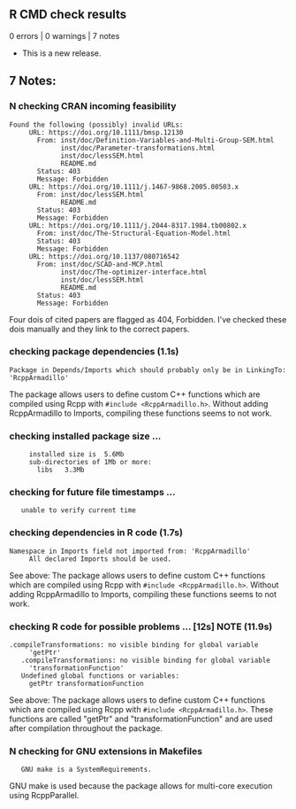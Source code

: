 ## R CMD check results

0 errors | 0 warnings | 7 notes

* This is a new release.

## 7 Notes:

### N  checking CRAN incoming feasibility

```
Found the following (possibly) invalid URLs:
     URL: https://doi.org/10.1111/bmsp.12130
       From: inst/doc/Definition-Variables-and-Multi-Group-SEM.html
             inst/doc/Parameter-transformations.html
             inst/doc/lessSEM.html
             README.md
       Status: 403
       Message: Forbidden
     URL: https://doi.org/10.1111/j.1467-9868.2005.00503.x
       From: inst/doc/lessSEM.html
             README.md
       Status: 403
       Message: Forbidden
     URL: https://doi.org/10.1111/j.2044-8317.1984.tb00802.x
       From: inst/doc/The-Structural-Equation-Model.html
       Status: 403
       Message: Forbidden
     URL: https://doi.org/10.1137/080716542
       From: inst/doc/SCAD-and-MCP.html
             inst/doc/The-optimizer-interface.html
             inst/doc/lessSEM.html
             README.md
       Status: 403
       Message: Forbidden
```

Four dois of cited papers are flagged as 404, Forbidden. I've checked these dois manually and 
they link to the correct papers.

### checking package dependencies (1.1s)

```
Package in Depends/Imports which should probably only be in LinkingTo: 'RcppArmadillo'
```

The package allows users to define custom C++ functions which are compiled
using Rcpp with `#include <RcppArmadillo.h>`. Without adding RcppArmadillo to
Imports, compiling these functions seems to not work.

### checking installed package size ... 

```
     installed size is  5.6Mb
     sub-directories of 1Mb or more:
       libs   3.3Mb
```

### checking for future file timestamps ...

```
   unable to verify current time
```

### checking dependencies in R code (1.7s)

```
Namespace in Imports field not imported from: 'RcppArmadillo'
     All declared Imports should be used.
```

See above: The package allows users to define custom C++ functions which are compiled
using Rcpp with `#include <RcppArmadillo.h>`. Without adding RcppArmadillo to
Imports, compiling these functions seems to not work.

### checking R code for possible problems ... [12s] NOTE (11.9s)

```
.compileTransformations: no visible binding for global variable
     'getPtr'
   .compileTransformations: no visible binding for global variable
     'transformationFunction'
   Undefined global functions or variables:
     getPtr transformationFunction
```

See above: The package allows users to define custom C++ functions which are compiled
using Rcpp with `#include <RcppArmadillo.h>`. These functions are called "getPtr" and
"transformationFunction" and are used after compilation throughout the package.

### N  checking for GNU extensions in Makefiles

```
   GNU make is a SystemRequirements.
```

GNU make is used because the package allows for multi-core execution using 
RcppParallel.